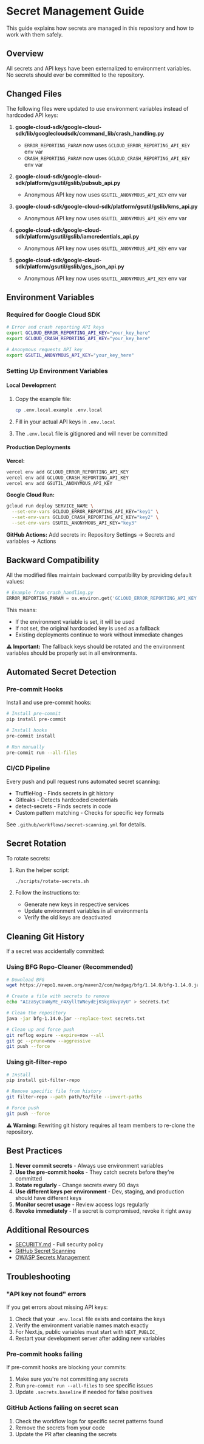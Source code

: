 # Secret Management Guide

This guide explains how secrets are managed in this repository and how to work with them safely.

## Overview

All secrets and API keys have been externalized to environment variables. No secrets should ever be committed to the repository.

## Changed Files

The following files were updated to use environment variables instead of hardcoded API keys:

1. **google-cloud-sdk/google-cloud-sdk/lib/googlecloudsdk/command_lib/crash_handling.py**
   - `ERROR_REPORTING_PARAM` now uses `GCLOUD_ERROR_REPORTING_API_KEY` env var
   - `CRASH_REPORTING_PARAM` now uses `GCLOUD_CRASH_REPORTING_API_KEY` env var

2. **google-cloud-sdk/google-cloud-sdk/platform/gsutil/gslib/pubsub_api.py**
   - Anonymous API key now uses `GSUTIL_ANONYMOUS_API_KEY` env var

3. **google-cloud-sdk/google-cloud-sdk/platform/gsutil/gslib/kms_api.py**
   - Anonymous API key now uses `GSUTIL_ANONYMOUS_API_KEY` env var

4. **google-cloud-sdk/google-cloud-sdk/platform/gsutil/gslib/iamcredentials_api.py**
   - Anonymous API key now uses `GSUTIL_ANONYMOUS_API_KEY` env var

5. **google-cloud-sdk/google-cloud-sdk/platform/gsutil/gslib/gcs_json_api.py**
   - Anonymous API key now uses `GSUTIL_ANONYMOUS_API_KEY` env var

## Environment Variables

### Required for Google Cloud SDK

```bash
# Error and crash reporting API keys
export GCLOUD_ERROR_REPORTING_API_KEY="your_key_here"
export GCLOUD_CRASH_REPORTING_API_KEY="your_key_here"

# Anonymous requests API key
export GSUTIL_ANONYMOUS_API_KEY="your_key_here"
```

### Setting Up Environment Variables

#### Local Development

1. Copy the example file:
   ```bash
   cp .env.local.example .env.local
   ```

2. Fill in your actual API keys in `.env.local`

3. The `.env.local` file is gitignored and will never be committed

#### Production Deployments

**Vercel:**
```bash
vercel env add GCLOUD_ERROR_REPORTING_API_KEY
vercel env add GCLOUD_CRASH_REPORTING_API_KEY
vercel env add GSUTIL_ANONYMOUS_API_KEY
```

**Google Cloud Run:**
```bash
gcloud run deploy SERVICE_NAME \
  --set-env-vars GCLOUD_ERROR_REPORTING_API_KEY="key1" \
  --set-env-vars GCLOUD_CRASH_REPORTING_API_KEY="key2" \
  --set-env-vars GSUTIL_ANONYMOUS_API_KEY="key3"
```

**GitHub Actions:**
Add secrets in: Repository Settings → Secrets and variables → Actions

## Backward Compatibility

All the modified files maintain backward compatibility by providing default values:

```python
# Example from crash_handling.py
ERROR_REPORTING_PARAM = os.environ.get('GCLOUD_ERROR_REPORTING_API_KEY', 'AIzaSyCUuWyME_r4XylltWNeydEjKSkgXkvpVyU')
```

This means:
- If the environment variable is set, it will be used
- If not set, the original hardcoded key is used as a fallback
- Existing deployments continue to work without immediate changes

**⚠️ Important:** The fallback keys should be rotated and the environment variables should be properly set in all environments.

## Automated Secret Detection

### Pre-commit Hooks

Install and use pre-commit hooks:

```bash
# Install pre-commit
pip install pre-commit

# Install hooks
pre-commit install

# Run manually
pre-commit run --all-files
```

### CI/CD Pipeline

Every push and pull request runs automated secret scanning:
- TruffleHog - Finds secrets in git history
- Gitleaks - Detects hardcoded credentials
- detect-secrets - Finds secrets in code
- Custom pattern matching - Checks for specific key formats

See `.github/workflows/secret-scanning.yml` for details.

## Secret Rotation

To rotate secrets:

1. Run the helper script:
   ```bash
   ./scripts/rotate-secrets.sh
   ```

2. Follow the instructions to:
   - Generate new keys in respective services
   - Update environment variables in all environments
   - Verify the old keys are deactivated

## Cleaning Git History

If a secret was accidentally committed:

### Using BFG Repo-Cleaner (Recommended)

```bash
# Download BFG
wget https://repo1.maven.org/maven2/com/madgag/bfg/1.14.0/bfg-1.14.0.jar

# Create a file with secrets to remove
echo "AIzaSyCUuWyME_r4XylltWNeydEjKSkgXkvpVyU" > secrets.txt

# Clean the repository
java -jar bfg-1.14.0.jar --replace-text secrets.txt

# Clean up and force push
git reflog expire --expire=now --all
git gc --prune=now --aggressive
git push --force
```

### Using git-filter-repo

```bash
# Install
pip install git-filter-repo

# Remove specific file from history
git filter-repo --path path/to/file --invert-paths

# Force push
git push --force
```

**⚠️ Warning:** Rewriting git history requires all team members to re-clone the repository.

## Best Practices

1. **Never commit secrets** - Always use environment variables
2. **Use the pre-commit hooks** - They catch secrets before they're committed
3. **Rotate regularly** - Change secrets every 90 days
4. **Use different keys per environment** - Dev, staging, and production should have different keys
5. **Monitor secret usage** - Review access logs regularly
6. **Revoke immediately** - If a secret is compromised, revoke it right away

## Additional Resources

- [SECURITY.md](../SECURITY.md) - Full security policy
- [GitHub Secret Scanning](https://docs.github.com/en/code-security/secret-scanning)
- [OWASP Secrets Management](https://cheatsheetseries.owasp.org/cheatsheets/Secrets_Management_Cheat_Sheet.html)

## Troubleshooting

### "API key not found" errors

If you get errors about missing API keys:

1. Check that your `.env.local` file exists and contains the keys
2. Verify the environment variable names match exactly
3. For Next.js, public variables must start with `NEXT_PUBLIC_`
4. Restart your development server after adding new variables

### Pre-commit hooks failing

If pre-commit hooks are blocking your commits:

1. Make sure you're not committing any secrets
2. Run `pre-commit run --all-files` to see specific issues
3. Update `.secrets.baseline` if needed for false positives

### GitHub Actions failing on secret scan

1. Check the workflow logs for specific secret patterns found
2. Remove the secrets from your code
3. Update the PR after cleaning the secrets
